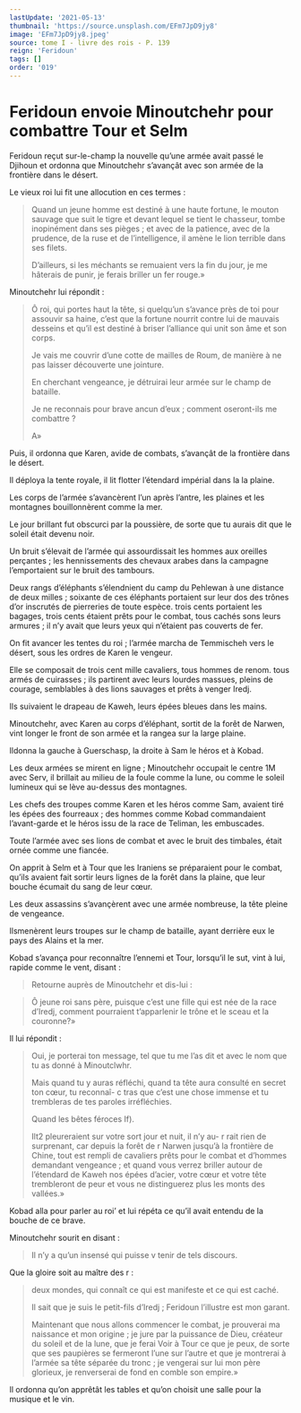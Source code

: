 ```yaml
---
lastUpdate: '2021-05-13'
thumbnail: 'https://source.unsplash.com/EFm7JpD9jy8'
image: 'EFm7JpD9jy8.jpeg'
source: tome I - livre des rois - P. 139
reign: 'Feridoun'
tags: []
order: '019'
---
```


# Feridoun envoie Minoutchehr pour combattre Tour et Selm

Feridoun reçut sur-le-champ la nouvelle qu’une armée avait passé le Djihoun et ordonna que Minoutchehr s’avançât avec son armée de la frontière dans le désert.

Le vieux roi lui fit une allocution en ces termes :

> Quand un jeune homme est destiné à une haute fortune, le mouton sauvage que suit le tigre et devant lequel se tient le chasseur, tombe inopinément dans ses pièges ; et avec de la patience, avec de la prudence, de la ruse et de l’intelligence, il amène le lion terrible dans ses filets.
>
> D’ailleurs, si les méchants se remuaient vers la fin du jour, je me hâterais de punir, je ferais briller un fer rouge.»

Minoutchehr lui répondit :

> Ô roi, qui portes haut la tête, si quelqu’un s’avance près de toi pour assouvir sa haine, c’est que la fortune nourrit contre lui de mauvais desseins et qu’il est destiné à briser l’alliance qui unit son âme et son corps.
>
> Je vais me couvrir d’une cotte de mailles de Roum, de manière à ne pas laisser découverte une jointure.
>
> En cherchant vengeance, je détruirai leur armée sur le champ de bataille.
>
> Je ne reconnais pour brave ancun d’eux ; comment oseront-ils me combattre ?
>
> A»

Puis, il ordonna que Karen, avide de combats, s’avançât de la frontière dans le désert.

Il déploya la tente royale, il lit flotter l’étendard impérial dans la la plaine.

Les corps de l’armée s’avancèrent l’un après l’antre, les plaines et les montagnes bouillonnèrent comme la mer.

Le jour brillant fut obscurci par la poussière, de sorte que tu aurais dit que le soleil était devenu noir.

Un bruit s’élevait de l’armée qui assourdissait les hommes aux oreilles perçantes ; les hennissements des chevaux arabes dans la campagne l’emportaient sur le bruit des tambours.

Deux rangs d’éléphants s’élendnient du camp du Pehlewan à une distance de deux milles ; soixante de ces éléphants portaient sur leur dos des trônes d’or inscrutés de pierreries de toute espèce. trois cents portaient les bagages, trois cents étaient prêts pour le combat, tous cachés sons leurs armures ; il n’y avait que leurs yeux qui n’étaient pas couverts de fer.

On fit avancer les tentes du roi ; l’armée marcha de Temmischeh vers le désert, sous les ordres de Karen le vengeur.

Elle se composait de trois cent mille cavaliers, tous hommes de renom. tous armés de cuirasses ; ils partirent avec leurs lourdes massues, pleins de courage, semblables à des lions sauvages et prêts à venger Iredj.

Ils suivaient le drapeau de Kaweh, leurs épées bleues dans les mains.

Minoutchehr, avec Karen au corps d’éléphant, sortit de la forêt de Narwen, vint longer le front de son armée et la rangea sur la large plaine.

Ildonna la gauche à Guerschasp, la droite à Sam le héros et à Kobad.

Les deux armées se mirent en ligne ; Minoutchehr occupait le centre 1M avec Serv, il brillait au milieu de la foule comme la lune, ou comme le soleil lumineux qui se lève au-dessus des montagnes.

Les chefs des troupes comme Karen et les héros comme Sam, avaient tiré les épées des fourreaux ; des hommes comme Kobad commandaient l’avant-garde et le héros issu de la race de Teliman, les embuscades.

Toute l’armée avec ses lions de combat et avec le bruit des timbales, était ornée comme une fiancée.

On apprit à Selm et à Tour que les Iraniens se préparaient pour le combat, qu’ils avaient fait sortir leurs lignes de la forêt dans la plaine, que leur bouche écumait du sang de leur cœur.

Les deux assassins s’avançèrent avec une armée nombreuse, la tête pleine de vengeance.

Ilsmenèrent leurs troupes sur le champ de bataille, ayant derrière eux le pays des Alains et la mer.

Kobad s’avança pour reconnaître l’ennemi et Tour, lorsqu’il le sut, vint à lui, rapide comme le vent, disant :

> Retourne auprès de Minoutchehr et dis-lui :

> Ô jeune roi sans père, puisque c’est une fille qui est née de la race d’Iredj, comment pourraient t’apparlenir le trône et le sceau et la couronne?»

Il lui répondit :

> Oui, je porterai ton message, tel que tu me l’as dit et avec le nom que tu as donné à Minoutclwhr.
>
> Mais quand tu y auras réfléchi, quand ta tête aura consulté en secret ton cœur, tu reconnaî-
> c tras que c’est une chose immense et tu trembleras de tes paroles irréfléchies.
>
> Quand les bêtes féroces If).
>
> Ilt2 pleureraient sur votre sort jour et nuit, il n’y au-
> r rait rien de surprenant, car depuis la forêt de r Narwen jusqu’à la frontière de Chine, tout est rempli de cavaliers prêts pour le combat et d’hommes demandant vengeance ; et quand vous verrez briller autour de l’étendard de Kaweh nos épées d’acier, votre cœur et votre tête trembleront de peur et vous ne distinguerez plus les monts des vallées.»

Kobad alla pour parler au roi’ et lui répéta ce qu’il avait entendu de la bouche de ce brave.

Minoutchehr sourit en disant :

> Il n’y a qu’un insensé qui puisse v tenir de tels discours.

Que la gloire soit au maître des r :

> deux mondes, qui connaît ce qui est manifeste et ce qui est caché.
>
> Il sait que je suis le petit-fils d’Iredj ; Feridoun l’illustre est mon garant.
>
> Maintenant que nous allons commencer le combat, je prouverai ma naissance et mon origine ; je jure par la puissance de Dieu, créateur du soleil et de la lune, que je ferai Voir à Tour ce que je peux, de sorte que ses paupières se fermeront l’une sur l’autre et que je montrerai à l’armée sa tête séparée du tronc ; je vengerai sur lui mon père glorieux, je renverserai de fond en comble son empire.»

Il ordonna qu’on apprêtât les tables et qu’on choisit une salle pour la musique et le vin.
